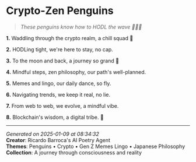 # Crypto-Zen Penguins

> *These penguins know how to HODL the wave 🦸‍♀️🐧*

**1.** Waddling through the crypto realm, a chill squad 🐧


**2.** HODLing tight, we're here to stay, no cap.


**3.** To the moon and back, a journey so grand 🚀


**4.** Mindful steps, zen philosophy, our path's well-planned.


**5.** Memes and lingo, our daily dance, so fly.


**6.** Navigating trends, we keep it real, no lie.


**7.** From web to web, we evolve, a mindful vibe.


**8.** Blockchain's wisdom, a digital tribe. 🧘



---

*Generated on 2025-01-09 at 08:34:32*  
**Creator**: Ricardo Barroca's AI Poetry Agent  
**Themes**: Penguins • Crypto • Gen Z Memes Lingo • Japanese Philosophy  
**Collection**: A journey through consciousness and reality